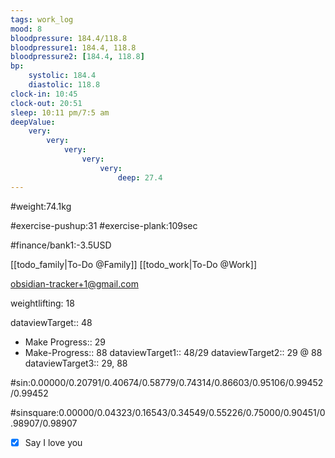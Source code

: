 ```yaml
---
tags: work_log
mood: 8
bloodpressure: 184.4/118.8
bloodpressure1: 184.4, 118.8
bloodpressure2: [184.4, 118.8]
bp:
    systolic: 184.4
    diastolic: 118.8
clock-in: 10:45
clock-out: 20:51
sleep: 10:11 pm/7:5 am
deepValue: 
    very: 
        very: 
            very: 
                very: 
                    very: 
                        deep: 27.4
---
```


#weight:74.1kg

#exercise-pushup:31
#exercise-plank:109sec





#finance/bank1:-3.5USD

[[todo_family|To-Do @Family]]
[[todo_work|To-Do @Work]]

obsidian-tracker+1@gmail.com

weightlifting: 18

dataviewTarget:: 48
- Make Progress:: 29
- Make-Progress:: 88
dataviewTarget1:: 48/29
dataviewTarget2:: 29 @ 88
dataviewTarget3:: 29, 88

#sin:0.00000/0.20791/0.40674/0.58779/0.74314/0.86603/0.95106/0.99452/0.99452

#sinsquare:0.00000/0.04323/0.16543/0.34549/0.55226/0.75000/0.90451/0.98907/0.98907

- [x] Say I love you

